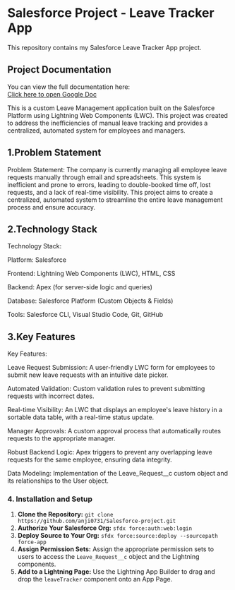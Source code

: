# Salesforce Project - Leave Tracker App

This repository contains my Salesforce Leave Tracker App project.

## Project Documentation
You can view the full documentation here:  
[Click here to open Google Doc](https://docs.google.com/document/d/1eVC8uJEWHhLEBpZxbIhLQaiBj1SMUSgegaTd3MN68sk/edit?tab=t.0#heading=h.y2995cnn5dwm)

This is a custom Leave Management application built on the Salesforce Platform using Lightning Web Components (LWC). This project was created to address the inefficiencies of manual leave tracking and provides a centralized, automated system for employees and managers.


## 1.Problem Statement
Problem Statement:
The company is currently managing all employee leave requests manually through email and spreadsheets. This system is inefficient and prone to errors, leading to double-booked time off, lost requests, and a lack of real-time visibility. This project aims to create a centralized, automated system to streamline the entire leave management process and ensure accuracy.

## 2.Technology Stack
Technology Stack:

Platform: Salesforce

Frontend: Lightning Web Components (LWC), HTML, CSS

Backend: Apex (for server-side logic and queries)

Database: Salesforce Platform (Custom Objects & Fields)

Tools: Salesforce CLI, Visual Studio Code, Git, GitHub

## 3.Key Features
Key Features:

Leave Request Submission: A user-friendly LWC form for employees to submit new leave requests with an intuitive date picker.

Automated Validation: Custom validation rules to prevent submitting requests with incorrect dates.

Real-time Visibility: An LWC that displays an employee's leave history in a sortable data table, with a real-time status update.

Manager Approvals: A custom approval process that automatically routes requests to the appropriate manager.

Robust Backend Logic: Apex triggers to prevent any overlapping leave requests for the same employee, ensuring data integrity.

Data Modeling: Implementation of the Leave_Request__c custom object and its relationships to the User object.

### 4. Installation and Setup
1.  **Clone the Repository:**
    `git clone https://github.com/anji0731/Salesforce-project.git`
2.  **Authorize Your Salesforce Org:**
    `sfdx force:auth:web:login`
3.  **Deploy Source to Your Org:**
    `sfdx force:source:deploy --sourcepath force-app`
4.  **Assign Permission Sets:** Assign the appropriate permission sets to users to access the `Leave_Request__c` object and the Lightning components.
5.  **Add to a Lightning Page:** Use the Lightning App Builder to drag and drop the `leaveTracker` component onto an App Page.